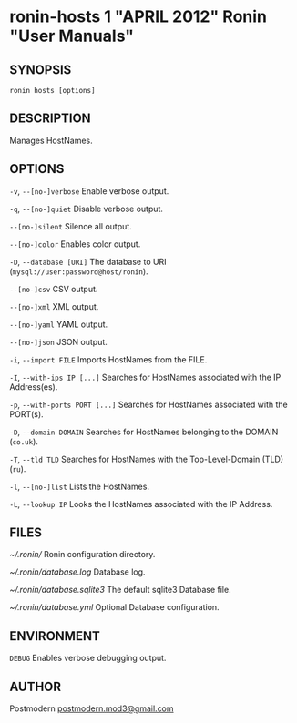 # ronin-hosts 1 "APRIL 2012" Ronin "User Manuals"

## SYNOPSIS

`ronin hosts [options]`

## DESCRIPTION

Manages HostNames.

## OPTIONS

`-v`, `--[no-]verbose`
  Enable verbose output.

`-q`, `--[no-]quiet`
  Disable verbose output.

`--[no-]silent`
  Silence all output.

`--[no-]color`
  Enables color output.

`-D`, `--database [URI]`
  The database to URI (`mysql://user:password@host/ronin`).

`--[no-]csv`
  CSV output.

`--[no-]xml`
  XML output.

`--[no-]yaml`
  YAML output.

`--[no-]json`
  JSON output.

`-i`, `--import FILE`
  Imports HostNames from the FILE.

`-I`, `--with-ips IP [...]`
  Searches for HostNames associated with the IP Address(es).

`-p`, `--with-ports PORT [...]`
  Searches for HostNames associated with the PORT(s).

`-D`, `--domain DOMAIN`
  Searches for HostNames belonging to the DOMAIN (`co.uk`).

`-T`, `--tld TLD`
  Searches for HostNames with the Top-Level-Domain (TLD) (`ru`).

`-l`, `--[no-]list`
  Lists the HostNames.

`-L`, `--lookup IP`
  Looks the HostNames associated with the IP Address.

## FILES

*~/.ronin/*
  Ronin configuration directory.

*~/.ronin/database.log*
  Database log.

*~/.ronin/database.sqlite3*
  The default sqlite3 Database file.

*~/.ronin/database.yml*
  Optional Database configuration.

## ENVIRONMENT

`DEBUG`
  Enables verbose debugging output.

## AUTHOR

Postmodern <postmodern.mod3@gmail.com>

